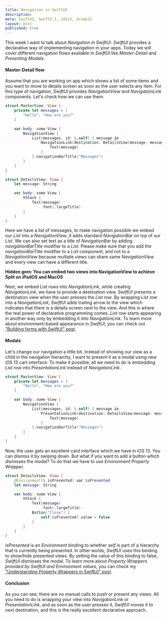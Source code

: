 ```yaml
---
title: Navigation in SwiftUI
description: 
meta: SwiftUI, Swift5.1, iOS13, Xcode11
layout: post
published: true
---
```


This week I want to talk about *Navigation in SwiftUI*. *SwiftUI* provides a declarative way of implementing navigation in your apps. Today we will cover different navigation flows available in *SwiftUI* like *Master-Detail* and *Presenting Modals*.

#### Master-Detail flow
Assume that you are working on app which shows a list of some items and you want to move to details screen as soon as the user selects any item. For this type of navigation, *SwiftUI* provides *NavigationView* and *NavigationLink* components. Let's check how we can use them.

```swift
struct MasterView: View {
    private let messages = [
        "Hello", "How are you?"
    ]

    var body: some View {
        NavigationView {
            List(messages, id: \.self) { message in
                NavigationLink(destination: DetailsView(message: message)) {
                    Text(message)
                }
            }.navigationBarTitle("Messages")
        }
    }
}

struct DetailsView: View {
    let message: String

    var body: some View {
        VStack {
            Text(message)
                .font(.largeTitle)
        }
    }
}
```

Here we have a list of messages, to make navigation possible we embed our *List* into a *NavigationView*, it adds standard *NavigationBar* on top of our *List*. We can also set text as a title of *NavigationBar* by adding *navigationBarTitle* modifier to a *List*. Please make sure that you add the *navigationBarTitle* modifier to a *List* component, and not to a *NavigationView* because multiple views can share same *NavigationView* and every view can have a different title. 

**Hidden gem: You can embed two views into NavigationView to achieve Split on iPadOS and MacOS**

Next, we embed List rows into *NavigationLink*, while creating *NavigationLink*, we have to provide a destination view. *SwiftUI* presents a destination view when the user presses the *List row*. By wrapping *List row* into a *NavigationLink*, *SwiftUI* adds trailing arrow to the view which indicates that there is a details screen next to the view. And this is where the real power of declarative programming comes. *List row* starts appearing in another way only by embedding it into *NavigationLink*. To learn more about environment-based appearance in *SwiftUI*, you can check out ["Building forms with SwiftUI" post](/2019/06/19/building-forms-with-swiftui/).

#### Modals
Let's change our navigation a little bit. Instead of showing our view as a child in the navigation hierarchy, I want to present it as a modal using new iOS 13 cart interface. To make it possible, all we need to do is embedding *List row* into *PresentationLink* instead of *NavigationLink*.

```swift
struct MasterView: View {
    private let messages = [
        "Hello", "How are you?"
    ]

    var body: some View {
        NavigationView {
            List(messages, id: \.self) { message in
                PresentationLink(destination: DetailsView(message: message)) {
                    Text(message)
                }
            }.navigationBarTitle("Messages")
        }
    }
}
```

Now, the user gets an excellent card interface which we have in iOS 13. You can dismiss it by swiping down. But what if you want to add a button which dismisses the modal? To do that we have to use *Environment Property Wrapper*.

```swift
struct DetailsView: View {
    @Environment(\.isPresented) var isPresented
    let message: String

    var body: some View {
        VStack {
            Text(message)
                .font(.largeTitle)
            Button("Close") {
                self.isPresented?.value = false
            }
        }
    }
}
```

*isPresented* is an *Environment* binding to whether *self* is part of a hierarchy that is currently being presented. In other words, *SwiftUI* uses this binding to show/hide presented views. By setting the value of this binding to false, *SwiftUI* dismisses the modal. To learn more about *Property Wrappers provided by SwiftUI and Environment values*, you can check my ["Understanding Property Wrappers in SwiftUI" post](/2019/06/12/understanding-property-wrappers-in-swiftui/).

#### Conclusion
As you can see, there are no manual calls to push or present any views. All you need to do is wrapping your view into *NavigationLink* or *PresentationLink*, and as soon as the user presses it, *SwiftUI* moves it to next destination, and this is the really excellent declarative approach.
